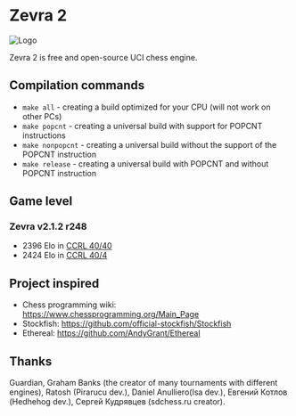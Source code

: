# Zevra 2

![Logo](https://s8.hostingkartinok.com/uploads/images/2018/11/4294efcd52c48d08915a9a2fc643f978.png)

Zevra 2 is free and open-source UCI chess engine.

## Compilation commands

+ `make all` - creating a build optimized for your CPU (will not work on other PCs)
+ `make popcnt` - creating a universal build with support for POPCNT instructions
+ `make nonpopcnt` - creating a universal build without the support of the POPCNT instruction
+ `make release` - creating a universal build with POPCNT and without POPCNT instruction

## Game level

### Zevra v2.1.2 r248

+ 2396 Elo in [CCRL 40/40](http://ccrl.chessdom.com/ccrl/4040/cgi/engine_details.cgi?print=Details&each_game=1&eng=Zevra%202.1.2%20r248%2064-bit#Zevra_2_1_2_r248_64-bit)
+ 2424 Elo in [CCRL 40/4](http://ccrl.chessdom.com/ccrl/404/cgi/engine_details.cgi?print=Details&each_game=1&eng=Zevra%202.1.2%20r248%2064-bit#Zevra_2_1_2_r248_64-bit)


## Project inspired
+ Chess programming wiki: https://www.chessprogramming.org/Main_Page
+ Stockfish: https://github.com/official-stockfish/Stockfish
+ Ethereal: https://github.com/AndyGrant/Ethereal

## Thanks
Guardian, Graham Banks (the creator of many tournaments with
different engines), Ratosh (Pirarucu dev.), Daniel Anulliero(Isa dev.),
Евгений Котлов (Hedhehog dev.), Сергей Кудрявцев (sdchess.ru creator).